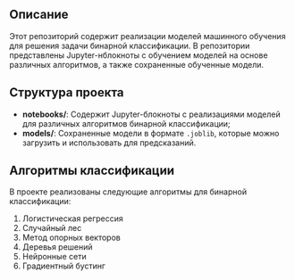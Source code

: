 ## Описание
Этот репозиторий содержит реализации моделей машинного обучения для решения задачи бинарной классификации. В репозитории представлены Jupyter-нблокноты с обучением моделей на основе различных алгоритмов, а также сохраненные обученные модели.

## Структура проекта
- **notebooks/**: Содержит Jupyter-блокноты с реализациями моделей для различных алгоритмов бинарной классификации;
- **models/**: Сохраненные модели в формате `.joblib`, которые можно загрузить и использовать для предсказаний.

## Алгоритмы классификации
В проекте реализованы следующие алгоритмы для бинарной классификации:
1. Логистическая регрессия
2. Случайный лес
3. Метод опорных векторов
4. Деревья решений
5. Нейронные сети
6. Градиентный бустинг
